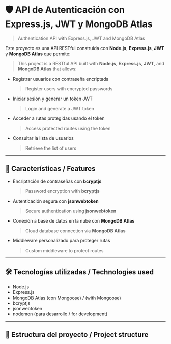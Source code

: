 # 🛡️ API de Autenticación con Express.js, JWT y MongoDB Atlas  
> Authentication API with Express.js, JWT and MongoDB Atlas

Este proyecto es una API RESTful construida con **Node.js**, **Express.js**, **JWT** y **MongoDB Atlas** que permite:

> This project is a RESTful API built with **Node.js**, **Express.js**, **JWT**, and **MongoDB Atlas** that allows:

- Registrar usuarios con contraseña encriptada  
  > Register users with encrypted passwords  
- Iniciar sesión y generar un token JWT  
  > Login and generate a JWT token  
- Acceder a rutas protegidas usando el token  
  > Access protected routes using the token  
- Consultar la lista de usuarios  
  > Retrieve the list of users  

---

## 🚀 Características / Features

- Encriptación de contraseñas con **bcryptjs**  
  > Password encryption with **bcryptjs**  
- Autenticación segura con **jsonwebtoken**  
  > Secure authentication using **jsonwebtoken**  
- Conexión a base de datos en la nube con **MongoDB Atlas**  
  > Cloud database connection via **MongoDB Atlas**  
- Middleware personalizado para proteger rutas  
  > Custom middleware to protect routes  

---

## 🛠️ Tecnologías utilizadas / Technologies used

- Node.js  
- Express.js  
- MongoDB Atlas (con Mongoose) / (with Mongoose)  
- bcryptjs  
- jsonwebtoken  
- nodemon (para desarrollo / for development)

---

## 📁 Estructura del proyecto / Project structure

